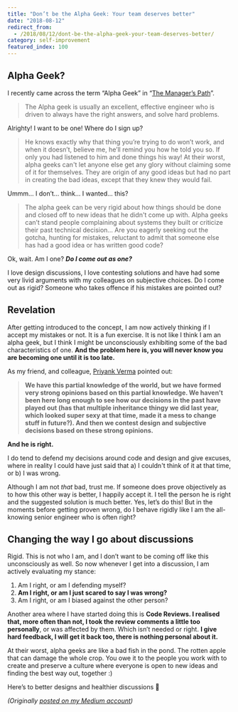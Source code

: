 ```yaml
---
title: "Don’t be the Alpha Geek: Your team deserves better"
date: "2018-08-12"
redirect_from:
  - /2018/08/12/dont-be-the-alpha-geek-your-team-deserves-better/
category: self-improvement
featured_index: 100
---
```


## Alpha Geek?

I recently came across the term “Alpha Geek” in “[The Manager’s Path](https://www.goodreads.com/book/show/33369254-the-manager-s-path)”.

> The Alpha geek is usually an excellent, effective engineer who is driven to always have the right answers, and solve hard problems.

Alrighty! I want to be one! Where do I sign up?

> He knows exactly why that thing you’re trying to do won’t work, and when it doesn’t, believe me, he’ll remind you how he told you so. If only you had listened to him and done things his way! At their worst, alpha geeks can't let anyone else get any glory without claiming some of it for themselves. They are origin of any good ideas but had no part in creating the bad ideas, except that they knew they would fail.

Ummm… I don’t… think… I wanted… this?

> The alpha geek can be very rigid about how things should be done and closed off to new ideas that he didn't come up with. Alpha geeks can’t stand people complaining about systems they built or criticize their past technical decision… Are you eagerly seeking out the gotcha, hunting for mistakes, reluctant to admit that someone else has had a good idea or has written good code?

Ok, wait. Am I one? **_Do I come out as one?_**

I love design discussions, I love contesting solutions and have had some very livid arguments with my colleagues on subjective choices. Do I come out as rigid? Someone who takes offence if his mistakes are pointed out?

## Revelation

After getting introduced to the concept, I am now actively thinking if I accept my mistakes or not. It is a fun exercise. It is not like I think I am an alpha geek, but I think I might be unconsciously exhibiting some of the bad characteristics of one. **And the problem here is, you will never know you are becoming one until it is too late.**

As my friend, and colleague, [Priyank Verma](https://priyankvex.wordpress.com/) pointed out:

> **We have this partial knowledge of the world, but we have formed very strong opinions based on this partial knowledge. We haven’t been here long enough to see how our decisions in the past have played out (has that multiple inheritance thingy we did last year, which looked super sexy at that time, made it a mess to change stuff in future?). And then we contest design and subjective decisions based on these strong opinions.**

**And he is right.**

I do tend to defend my decisions around code and design and give excuses, where in reality I could have just said that a) I couldn't think of it at that time, or b) I was wrong.

Although I am not _that_ bad, trust me. If someone does prove objectively as to how this other way is better, I happily accept it. I tell the person he is right and the suggested solution is much better. Yes, let’s do this! But in the moments before getting proven wrong, do I behave rigidly like I am the all-knowing senior engineer who is often right?

## Changing the way I go about discussions

Rigid. This is not who I am, and I don’t want to be coming off like this unconsciously as well. So now whenever I get into a discussion, I am actively evaluating my stance:

1. Am I right, or am I defending myself?
2. **Am I right, or am I just scared to say I was wrong?**
3. Am I right, or am I biased against the other person?

Another area where I have started doing this is **Code Reviews. I realised that, more often than not, I took the review comments a little too personally**, or was affected by them. Which isn’t needed or right. **I give hard feedback, I will get it back too, there is nothing personal about it.**

At their worst, alpha geeks are like a bad fish in the pond. The rotten apple that can damage the whole crop. You owe it to the people you work with to create and preserve a culture where everyone is open to new ideas and finding the best way out, together :)

Here’s to better designs and healthier discussions 🍻

_(Originally [posted on my Medium account](https://hackernoon.com/dont-be-the-alpha-geek-your-team-deserves-better-28f97630e89e))_
